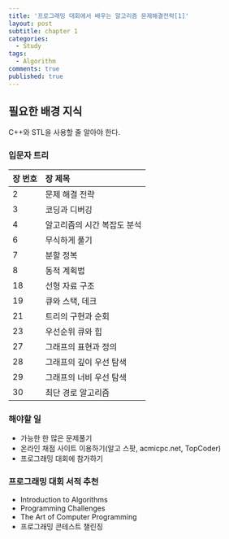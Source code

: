 ```yaml
---
title: '프로그래밍 대회에서 배우는 알고리즘 문제해결전략[1]'
layout: post
subtitle: chapter 1
categories:
  - Study
tags:
  - Algorithm
comments: true
published: true
---
```

## 필요한 배경 지식
C++와 STL을 사용할 줄 알아야 한다.

### 입문자 트리
| 장 번호 | 장 제목 |
| :---- | :---- |
| 2 | 문제 해결 전략 |
| 3 | 코딩과 디버깅 |
| 4 | 알고리즘의 시간 복잡도 분석 |
| 6 | 무식하게 풀기 |
| 7 | 분할 정복 |
| 8 | 동적 계획법 |
| 18 | 선형 자료 구조 |
| 19 | 큐와 스택, 데크 |
| 21 | 트리의 구현과 순회 |
| 23 | 우선순위 큐와 힙 |
| 27 | 그래프의 표현과 정의 |
| 28 | 그래프의 깊이 우선 탐색 |
| 29 | 그래프의 너비 우선 탐색 |
| 30 | 최단 경로 알고리즘 |

### 해야할 일
- 가능한 한 많은 문제풀기
- 온라인 채점 사이트 이용하기(알고 스팟, acmicpc.net, TopCoder)
- 프로그래밍 대회에 참가하기

### 프로그래밍 대회 서적 추천
- Introduction to Algorithms
- Programming Challenges
- The Art of Computer Programming
- 프로그래밍 콘테스트 챌린징
